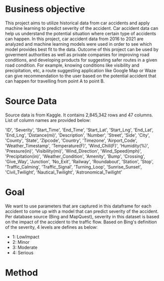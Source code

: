 # Business objective
This project aims to utilize historical data from car accidents and apply machine learning to predict severity of the accident. Car accident data can help us understand the potential situation where certain type of accidents can happen. In this project, car accident data from 2016 to 2021 are analyzed and machine learning models were used in order to see which model provides best fit to the data. Outcome of this project can be used by goverment authorities as well as private companies for improving road conditions, and developing products for suggesting safer routes in a given road condition. For example, knowing conditions like visibility and precipitation, etc, a route suggesting application like Google Map or Waze can give recommendation to the user based on the potential accident that can happen for travelling from point A to point B. 

# Source Data
Source data is from Kaggle. It contains 2,845,342 rows and 47 columns. List of column names are provided below:


'ID', 'Severity', 'Start_Time', 'End_Time', 'Start_Lat', 'Start_Lng',
       'End_Lat', 'End_Lng', 'Distance(mi)', 'Description', 'Number', 'Street',
       'Side', 'City', 'County', 'State', 'Zipcode', 'Country', 'Timezone',
       'Airport_Code', 'Weather_Timestamp', 'Temperature(F)', 'Wind_Chill(F)',
       'Humidity(%)', 'Pressure(in)', 'Visibility(mi)', 'Wind_Direction',
       'Wind_Speed(mph)', 'Precipitation(in)', 'Weather_Condition', 'Amenity',
       'Bump', 'Crossing', 'Give_Way', 'Junction', 'No_Exit', 'Railway',
       'Roundabout', 'Station', 'Stop', 'Traffic_Calming', 'Traffic_Signal',
       'Turning_Loop', 'Sunrise_Sunset', 'Civil_Twilight', 'Nautical_Twilight',
       'Astronomical_Twilight'



# Goal
We want to use parameters that are captured in this dataframe for each accident to come up with a model that can predict severity of the accident. Per database source (Bing and MapQuest), severity in this dataset is based on the impact of the accident to the traffic flow. Based on Bing's definition of the severity, 4 levels are defines as below:
- 1: LowImpact
- 2: Minor
- 3: Moderate
- 4: Serious

# Method


